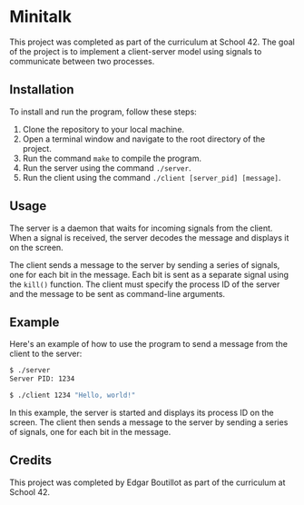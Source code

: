# Minitalk

This project was completed as part of the curriculum at School 42. The goal of the project is to implement a client-server model using signals to communicate between two processes.

## Installation

To install and run the program, follow these steps: 

1. Clone the repository to your local machine.
2. Open a terminal window and navigate to the root directory of the project.
3. Run the command `make` to compile the program.
4. Run the server using the command `./server`.
5. Run the client using the command `./client [server_pid] [message]`.

## Usage

The server is a daemon that waits for incoming signals from the client. When a signal is received, the server decodes the message and displays it on the screen.

The client sends a message to the server by sending a series of signals, one for each bit in the message. Each bit is sent as a separate signal using the `kill()` function. The client must specify the process ID of the server and the message to be sent as command-line arguments.

## Example

Here's an example of how to use the program to send a message from the client to the server:

```bash
$ ./server
Server PID: 1234

$ ./client 1234 "Hello, world!"
```

In this example, the server is started and displays its process ID on the screen. The client then sends a message to the server by sending a series of signals, one for each bit in the message.

## Credits

This project was completed by Edgar Boutillot as part of the curriculum at School 42.
